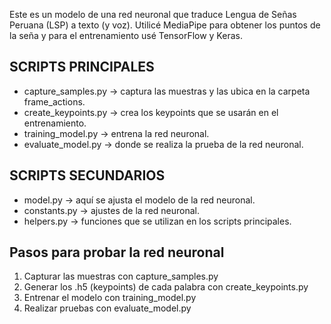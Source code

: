 Este es un modelo de una red neuronal que traduce Lengua de Señas Peruana (LSP) a texto (y voz). Utilicé MediaPipe para obtener los puntos de la seña y para el entrenamiento usé TensorFlow y Keras.

## SCRIPTS PRINCIPALES
- capture_samples.py → captura las muestras y las ubica en la carpeta frame_actions.
- create_keypoints.py → crea los keypoints que se usarán en el entrenamiento.
- training_model.py → entrena la red neuronal.
- evaluate_model.py → donde se realiza la prueba de la red neuronal.

## SCRIPTS SECUNDARIOS
- model.py → aquí se ajusta el modelo de la red neuronal.
- constants.py → ajustes de la red neuronal.
- helpers.py → funciones que se utilizan en los scripts principales.

## Pasos para probar la red neuronal
1. Capturar las muestras con capture_samples.py
2. Generar los .h5 (keypoints) de cada palabra con create_keypoints.py
3. Entrenar el modelo con training_model.py
4. Realizar pruebas con evaluate_model.py
